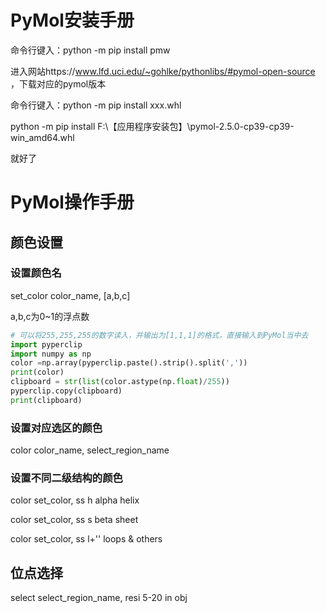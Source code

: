 # PyMol安装手册

命令行键入：python -m pip install pmw

进入网站https://www.lfd.uci.edu/~gohlke/pythonlibs/#pymol-open-source ，下载对应的pymol版本

命令行键入：python -m pip install xxx.whl

python -m pip install F:\【应用程序安装包】\pymol-2.5.0-cp39-cp39-win_amd64.whl

就好了

# PyMol操作手册

## 颜色设置

### 设置颜色名

set_color color_name, [a,b,c]

a,b,c为0~1的浮点数

```python
# 可以将255,255,255的数字读入，并输出为[1,1,1]的格式，直接输入到PyMol当中去
import pyperclip
import numpy as np
color =np.array(pyperclip.paste().strip().split(','))
print(color)
clipboard = str(list(color.astype(np.float)/255))
pyperclip.copy(clipboard)
print(clipboard)
```

### 设置对应选区的颜色

color color_name, select_region_name

### 设置不同二级结构的颜色

color set_color, ss h			alpha helix

color set_color, ss s			beta sheet

color set_color, ss l+''		loops & others

## 位点选择

select select_region_name, resi 5-20 in obj

